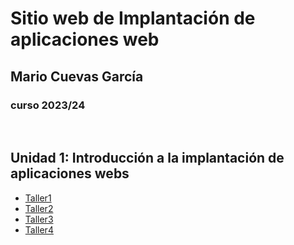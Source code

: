 # __Sitio web de Implantación de aplicaciones web__
## Mario Cuevas García
### curso 2023/24

<br>

## __Unidad 1: Introducción a la implantación de aplicaciones webs__
* [Taller1](unidad1/taller1.md)
* [Taller2](unidad1/taller2.md)
* [Taller3](unidad1/taller3.md)
* [Taller4](unidad1/taller4.md)
